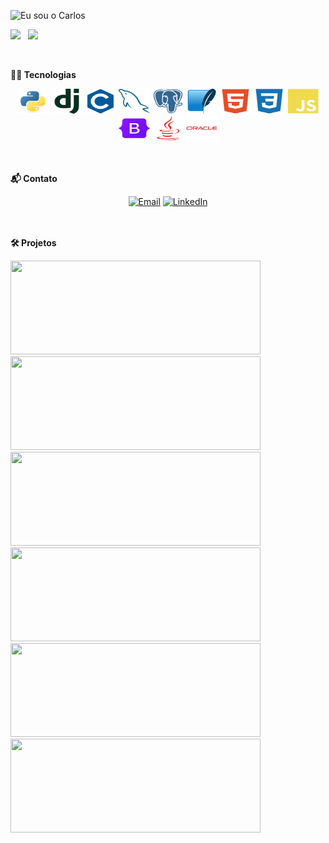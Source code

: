 ![Eu sou o Carlos](https://readme-typing-svg.herokuapp.com/?color=70a5fd&size=28&center=true&vCenter=true&width=1000&lines=Bem-vindo(a)+ao+meu+reposit%C3%B3rio!+👋;Sou+o+Carlos,+estudante+de+Engenharia+de+Software+%F0%9F%98%8A;&theme=tokyonight)

<!--Sou estudante de **Engenharia de Software na Universidade de Brasília (UnB)**. Iniciei minha trajetória na área de TI em 2019, e em 2021 me formei no Ensino Médio Técnico como Técnico em Informática. Desde então venho aprofundando meu conhecimento em desenvolvimento de software e programação. -->

<img src="https://github-readme-stats.vercel.app/api?username=carlos-kadu&show_icons=true&theme=tokyonight&hide_border=true" height="190em">  
<img src="https://github-readme-stats.vercel.app/api/top-langs/?username=carlos-kadu&langs_count=10&layout=compact&theme=tokyonight&hide_border=true" height="190em">

<br>

**👨‍💻 Tecnologias**
<br>
<div style="text-align: center; margin: auto;">
  <img alt="Python" height="40" width="50" src="https://raw.githubusercontent.com/devicons/devicon/master/icons/python/python-original.svg">
  <img alt="Django" height="40" width="50" src="https://raw.githubusercontent.com/devicons/devicon/master/icons/django/django-plain.svg">
  <img alt="C" height="40" width="50" src="https://raw.githubusercontent.com/devicons/devicon/master/icons/c/c-plain.svg">
  <img alt="Mysql" height="40" width="50" src="https://raw.githubusercontent.com/devicons/devicon/master/icons/mysql/mysql-original.svg">
  <img alt="PostgreSQL" height="40" width="50" src="https://raw.githubusercontent.com/devicons/devicon/master/icons/postgresql/postgresql-plain.svg">
  <img alt="SQLite" height="40" width="50" src="https://raw.githubusercontent.com/devicons/devicon/master/icons/sqlite/sqlite-original.svg">
  <img alt="HTML" height="40" width="50" src="https://raw.githubusercontent.com/devicons/devicon/master/icons/html5/html5-plain.svg">
  <img alt="CSS" height="40" width="50" src="https://raw.githubusercontent.com/devicons/devicon/master/icons/css3/css3-plain.svg">
  <img alt="Js" height="40" width="50" src="https://raw.githubusercontent.com/devicons/devicon/master/icons/javascript/javascript-plain.svg">
  <img alt="Bootstrap" height="40" width="50" src="https://raw.githubusercontent.com/devicons/devicon/master/icons/bootstrap/bootstrap-original.svg">
  <img alt="Java" height="40" width="50" src="https://raw.githubusercontent.com/devicons/devicon/master/icons/java/java-plain.svg">
  <img alt="Oracle" height="40" width="50" src="https://raw.githubusercontent.com/devicons/devicon/master/icons/oracle/oracle-original.svg">
</div>
<br><br>

**📬 Contato**
<br>
<div style="text-align: center; margin: auto;">
  <a href="mailto:carlos.edu.rodrigues831@gmail.com"><img src="https://img.shields.io/badge/Gmail-D14836?style=for-the-badge&logo=gmail&logoColor=white" alt="Email"></a>
  <a href="https://www.linkedin.com/in/carlos-eduardo-rodrigues-645686358" target="_blank"><img src="https://img.shields.io/badge/LinkedIn-0077B5?style=for-the-badge&logo=linkedin&logoColor=white" alt="LinkedIn"></a>
</div>

<br><br>
**🛠️ Projetos**
<div style="display: in-line">
<a href="https://github.com/carlos-kadu/calcmedia" target="_blank"><img src="https://github-readme-stats.vercel.app/api/pin/?username=carlos-kadu&repo=calcmedia&theme=tokyonight&hide_border=true" width="400px" height="150px"></a>  
<a href="https://github.com/carlos-kadu/score_watch" target="_blank"><img src="https://github-readme-stats.vercel.app/api/pin/?username=carlos-kadu&repo=score_watch&theme=tokyonight&hide_border=true" width="400px" height="150px"></a>  
<a href="https://github.com/unb-mds/2023-2-Squad04" target="_blank"><img src="https://github-readme-stats.vercel.app/api/pin/?username=unb-mds&repo=2023-2-Squad04&theme=tokyonight&hide_border=true" width="400px" height="150px"></a>  
<a href="https://github.com/carlos-kadu/projeto_ATM" target="_blank"><img src="https://github-readme-stats.vercel.app/api/pin/?username=carlos-kadu&repo=projeto_ATM&theme=tokyonight&hide_border=true" width="400px" height="150px"></a>  
<a href="https://github.com/carlos-kadu/SBD2" target="_blank"><img src="https://github-readme-stats.vercel.app/api/pin/?username=carlos-kadu&repo=SBD2&theme=tokyonight&hide_border=true" width="400px" height="150px"></a>  
<a href="https://github.com/carlos-kadu/TPPE" target="_blank"><img src="https://github-readme-stats.vercel.app/api/pin/?username=carlos-kadu&repo=TPPE&theme=tokyonight&hide_border=true" width="400px" height="150px"></a>  
</div>

